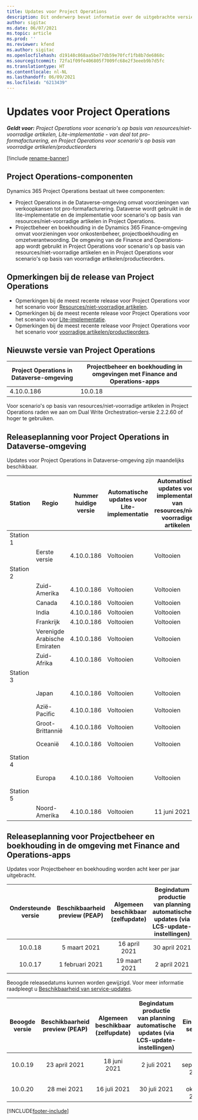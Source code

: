 ```yaml
---
title: Updates voor Project Operations
description: Dit onderwerp bevat informatie over de uitgebrachte versies van Dynamics 365 Project Operations.
author: sigitac
ms.date: 06/07/2021
ms.topic: article
ms.prod: ''
ms.reviewer: kfend
ms.author: sigitac
ms.openlocfilehash: d19148c868aa5be77db59e70fcf1fb8b7de6868c
ms.sourcegitcommit: 72fa1f09fe406805f7009fc68e2f3eeeb9b7d5fc
ms.translationtype: HT
ms.contentlocale: nl-NL
ms.lasthandoff: 06/09/2021
ms.locfileid: "6213439"
---
```

# <a name="project-operations-updates"></a>Updates voor Project Operations

_**Geldt voor:** Project Operations voor scenario's op basis van resources/niet-voorradige artikelen, Lite-implementatie - van deal tot pro-formafacturering, en Project Operations voor scenario's op basis van voorradige artikelen/productieorders_

[!include [rename-banner](~/includes/cc-data-platform-banner.md)]

## <a name="project-operations-components"></a>Project Operations-componenten

Dynamics 365 Project Operations bestaat uit twee componenten:

- Project Operations in de Dataverse-omgeving omvat voorzieningen van verkoopkansen tot pro-formafacturering. Dataverse wordt gebruikt in de lite-implementatie en de implementatie voor scenario's op basis van resources/niet-voorradige artikelen in Project Operations.
- Projectbeheer en boekhouding in de Dynamics 365 Finance-omgeving omvat voorzieningen voor onkostenbeheer, projectboekhouding en omzetverantwoording. De omgeving van de Finance and Operations-app wordt gebruikt in Project Operations voor scenario's op basis van resources/niet-voorradige artikelen en in Project Operations voor scenario's op basis van voorradige artikelen/productieorders.

## <a name="project-operations-release-notes"></a>Opmerkingen bij de release van Project Operations
- Opmerkingen bij de meest recente release voor Project Operations voor het scenario voor [Resources/niet-voorradige artikelen](whats-new-may-2021-resource-based.md).
- Opmerkingen bij de meest recente release voor Project Operations voor het scenario voor [Lite-implementatie](../pro/whats-new/whats-new-may-2021-lite.md).
- Opmerkingen bij de meest recente release voor Project Operations voor het scenario voor [voorradige artikelen/productieorders](../prod-pma/whats-new/whats-new-apr-2021-stocked.md).

## <a name="project-operations-latest-version"></a>Nieuwste versie van Project Operations

| Project Operations in Dataverse-omgeving | Projectbeheer en boekhouding in omgevingen met Finance and Operations-apps | 
| --- | --- |
| 4.10.0.186 | 10.0.18 |

Voor scenario's op basis van resources/niet-voorradige artikelen in Project Operations raden we aan om Dual Write Orchestration-versie 2.2.2.60 of hoger te gebruiken.

## <a name="release-schedule-for-project-operations-on-dataverse-environment"></a>Releaseplanning voor Project Operations in Dataverse-omgeving

Updates voor Project Operations in Dataverse-omgeving zijn maandelijks beschikbaar. 

| Station | Regio | Nummer huidige versie | Automatische updates voor Lite-implementatie | Automatische updates voor implementatie van resources/niet-voorradige artikelen | Nummer volgende versie | Volgende versie algemeen beschikbaar |
|-----------|-----------------------|-----------------|--------------|---------------------|---------------------|---------------------|
| Station 1 |   &nbsp;              |    &nbsp;       | &nbsp;       |      &nbsp;         |      &nbsp;         |      &nbsp;         |
|   &nbsp;  | Eerste versie         |  4.10.0.186     | Voltooien     | Voltooien            | N.t.b.                 | 28-mei-21           |
| Station 2 |   &nbsp;              |    &nbsp;       | &nbsp;       |      &nbsp;         |      &nbsp;         |      &nbsp;         |
|   &nbsp;  | Zuid-Amerika         |  4.10.0.186     | Voltooien     | Voltooien            | N.t.b.                 | 28-mei-21           |
|    &nbsp; | Canada                |  4.10.0.186     | Voltooien     | Voltooien            | N.t.b.                 | 28-mei-21           |
|   &nbsp;  | India                 |  4.10.0.186     | Voltooien     | Voltooien            | N.t.b.                 | 28-mei-21           |
|   &nbsp;  | Frankrijk                |  4.10.0.186     | Voltooien     | Voltooien            | N.t.b.                 | 28-mei-21           |
|   &nbsp;  | Verenigde Arabische Emiraten  |  4.10.0.186     | Voltooien     | Voltooien            | N.t.b.                 | 28-mei-21           |
|   &nbsp;  | Zuid-Afrika          |  4.10.0.186     | Voltooien     | Voltooien            | N.t.b.                 | 28-mei-21           |
| Station 3 |      &nbsp;           |     &nbsp;      |     &nbsp;   |      &nbsp;         |      &nbsp;         |      &nbsp;         |
|   &nbsp;  | Japan                 |  4.10.0.186     | Voltooien     | Voltooien            | N.t.b.                 | 04 juni 2021          |
|   &nbsp;  | Azië-Pacific          |  4.10.0.186     | Voltooien     | Voltooien            | N.t.b.                 | 04 juni 2021          |
|   &nbsp;  | Groot-Brittannië         |  4.10.0.186     | Voltooien     | Voltooien            | N.t.b.                 | 04 juni 2021          |
|   &nbsp;  | Oceanië               |  4.10.0.186     | Voltooien     | Voltooien            | N.t.b.                 | 04 juni 2021          |
| Station 4 |     &nbsp;            |     &nbsp;      |     &nbsp;   |      &nbsp;         |      &nbsp;         |      &nbsp;         |
|   &nbsp;  | Europa                |  4.10.0.186     | Voltooien     | Voltooien            | N.t.b.                 | 11 juni 2021          |
| Station 5 |     &nbsp;            |     &nbsp;      |     &nbsp;   |      &nbsp;         |      &nbsp;         |      &nbsp;         |
|   &nbsp;  | Noord-Amerika         |  4.10.0.186     | Voltooien     | 11 juni 2021          | N.t.b.                 | 18 juni 2021          |

## <a name="release-schedule-for-project-management-and-accounting-in-the-finance-and-operations-apps-environment"></a>Releaseplanning voor Projectbeheer en boekhouding in de omgeving met Finance and Operations-apps

Updates voor Projectbeheer en boekhouding worden acht keer per jaar uitgebracht.

|          Ondersteunde versie          | Beschikbaarheid preview (PEAP) | Algemeen beschikbaar (zelfupdate) | Begindatum productie van planning automatische updates (via LCS-update-instellingen) |   Einde van service   |
|:-------------------------:|:---------------------------:|:---------------------------------:|:--------------------------------------------------------------------:|:------------------:|
|          10.0.18          |        5 maart 2021        |           16 april 2021          |                            30 april 2021                            |    16 juli 2021   |
|          10.0.17          |       1 februari 2021      |           19 maart 2021          |                             2 april 2021                            |    11 juni 2021   |

Beoogde releasedatums kunnen worden gewijzigd. Voor meer informatie raadpleegt u [Beschikbaarheid van service-updates](/dynamics365/fin-ops-core/fin-ops/get-started/public-preview-releases?toc=%2fdynamics365%2ffinance%2ftoc.json).

|          Beoogde versie          | Beschikbaarheid preview (PEAP) | Algemeen beschikbaar (zelfupdate) | Begindatum productie van planning automatische updates (via LCS-update-instellingen) |   Einde van service   |
|:-------------------------:|:---------------------------:|:---------------------------------:|:--------------------------------------------------------------------:|:------------------:|
|          10.0.19          |        23 april 2021       |            18 juni 2021           |                             2 juli 2021                             | 17 september 2021 |
|          10.0.20          |         28 mei 2021        |           16 juli 2021           |                             30 juli 2021                             |  22 oktober 2021  |



[!INCLUDE[footer-include](../includes/footer-banner.md)]
